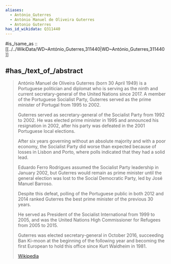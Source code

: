 ```yaml
---
aliases:
  - António_Guterres
  - António Manuel de Oliveira Guterres
  - Antonio Guterres
has_id_wikidata: Q311440
---
```


#is_/same_as :: [[../../WikiData/WD~António_Guterres,311440|WD~António_Guterres,311440]] 

## #has_/text_of_/abstract 

> António Manuel de Oliveira Guterres  (born 30 April 1949) is a Portuguese politician and diplomat 
> who is serving as the ninth and current secretary-general of the United Nations since 2017. 
> A member of the Portuguese Socialist Party, 
> Guterres served as the prime minister of Portugal from 1995 to 2002. 
>
> Guterres served as secretary-general of the Socialist Party from 1992 to 2002. 
> He was elected prime minister in 1995 and announced his resignation in 2002, 
> after his party was defeated in the 2001 Portuguese local elections. 
> 
> After six years governing without an absolute majority and with a poor economy, 
> the Socialist Party did worse than expected because of losses in Lisbon and Porto, 
> where polls indicated that they had a solid lead. 
> 
> Eduardo Ferro Rodrigues assumed the Socialist Party leadership in January 2002, 
> but Guterres would remain as prime minister 
> until the general election was lost to the Social Democratic Party, led by José Manuel Barroso. 
> 
> Despite this defeat, polling of the Portuguese public in both 2012 and 2014 
> ranked Guterres the best prime minister of the previous 30 years.
>
> He served as President of the Socialist International from 1999 to 2005, 
> and was the United Nations High Commissioner for Refugees from 2005 to 2015. 
> 
> Guterres was elected secretary-general in October 2016, 
> succeeding Ban Ki-moon at the beginning of the following year 
> and becoming the first European to hold this office since Kurt Waldheim in 1981.
>
> [Wikipedia](https://en.wikipedia.org/wiki/Ant%C3%B3nio%20Guterres) 

